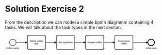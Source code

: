 # Solution Exercise 2
 From the description we can model a simple bpmn diagramm containing 4 tasks. We will talk about the task types in the next section. 


 ![solution exercise 2](02.png)